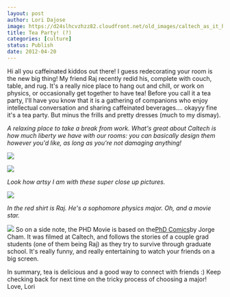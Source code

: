 ```yaml
---
layout: post
author: Lori Dajose
image: https://d24slhcvzhzz82.cloudfront.net/old_images/caltech_as_it_happens/6a0105349b8251970b0168ea5a57e0970c.jpg
title: Tea Party! (?) 
categories: [culture]
status: Publish
date: 2012-04-20
---
```


Hi all you caffeinated kiddos out there!
I guess redecorating your room is the new big thing! My friend Raj recently redid his, complete with couch, table, and rug. It's a really nice place to hang out and chill, or work on physics, or occasionally get together to have tea!
Before you call it a tea party, I'll have you know that it is a gathering of companions who enjoy intellectual conversation and sharing caffeinated beverages.... okayyy fine it's a tea party. But minus the frills and pretty dresses (much to my dismay).

*A relaxing place to take a break from work. What's great about Caltech is how much liberty we have with our rooms: you can basically design them however you'd like, as long as you're not damaging anything!*


![](https://d24slhcvzhzz82.cloudfront.net/old_images/caltech_as_it_happens/6a0105349b8251970b01630465080b970d.jpg)


![](https://d24slhcvzhzz82.cloudfront.net/old_images/caltech_as_it_happens/6a0105349b8251970b0163046512ae970d.jpg)

*Look how artsy I am with these super close up pictures.*


![](https://d24slhcvzhzz82.cloudfront.net/old_images/caltech_as_it_happens/6a0105349b8251970b016304651efa970d.jpg)

*In the red shirt is Raj. He's a sophomore physics major. Oh, and a movie star.*


![](https://d24slhcvzhzz82.cloudfront.net/old_images/6a0105349b8251970b01676559315c970b.jpg)
So on a side note, the PHD Movie is based on the[PhD Comics](https://www.phdcomics.com/comics.php)by Jorge Cham. It was filmed at Caltech, and follows the stories of a couple grad students (one of them being Raj) as they try to survive through graduate school. It's really funny, and really entertaining to watch your friends on a big screen.

In summary, tea is delicious and a good way to connect with friends :)
Keep checking back for next time on the tricky process of choosing a major!
Love,
Lori
